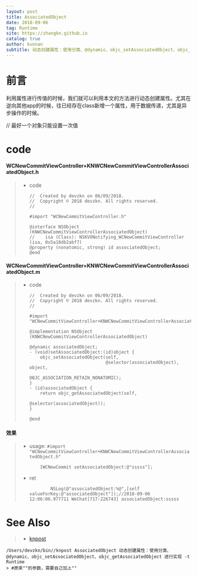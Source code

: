 ```yaml
---
layout: post
title: AssociatedObject
date: 2018-09-06
tag: Runtime
site: https://zhangkn.github.io
catalog: true
author: kunnan
subtitle: 动态创建属性：使用分类、@dynamic、objc_setAssociatedObject、objc_getAssociatedObject 进行实现
---
```


# 前言

利用属性进行传值的时候，我们就可以利用本文的方法进行动态创建属性。尤其在逆向其他app的时候，往已经存在class新增一个属性，用于数据传递，尤其是异步操作的时候。



// 最好一个对象只能设置一次值

# code

#### WCNewCommitViewController+KNWCNewCommitViewControllerAssociatedObject.h

> * code
>
>   ```
>   //  Created by devzkn on 06/09/2018.
>   //  Copyright © 2018 devzkn. All rights reserved.
>   //
>   
>   #import "WCNewCommitViewController.h"
>   
>   @interface NSObject (KNWCNewCommitViewControllerAssociatedObject)
>   //    isa (Class): NSKVONotifying_WCNewCommitViewController (isa, 0x5a10db2abf7)
>   @property (nonatomic, strong) id associatedObject;
>   @end
>   
>   ```
>

#### WCNewCommitViewController+KNWCNewCommitViewControllerAssociatedObject.m

> * code
>
>   ```
>   //  Created by devzkn on 06/09/2018.
>   //  Copyright © 2018 devzkn. All rights reserved.
>   //
>   
>   #import "WCNewCommitViewController+KNWCNewCommitViewControllerAssociatedObject.h"
>   
>   @implementation NSObject (KNWCNewCommitViewControllerAssociatedObject)
>   
>   @dynamic associatedObject;
>   - (void)setAssociatedObject:(id)object {
>       objc_setAssociatedObject(self,
>                                @selector(associatedObject), object,
>                                OBJC_ASSOCIATION_RETAIN_NONATOMIC);
>   }
>   - (id)associatedObject {
>       return objc_getAssociatedObject(self,
>                                       @selector(associatedObject));
>   }
>   
>   @end
>   
>   ```
>

#### 效果



> * usage: `#import "WCNewCommitViewController+KNWCNewCommitViewControllerAssociatedObject.h"`
>
>   ```
>       [WCNewCommit setAssociatedObject:@"sssss"];
>   
>   ```
>
> * ret
>
>   ```
>           NSLog(@"associatedObject:%@",[self valueForKey:@"associatedObject"]);//2018-09-06 12:06:06.977711 WeChat[717:226743] associatedObject:sssss
>   
>   ```
>

# See Also 

>* [knpost](https://github.com/zhangkn/KNBin/blob/master/knpost) 
>
```
/Users/devzkn/bin//knpost AssociatedObject 动态创建属性：使用分类、@dynamic、objc_setAssociatedObject、objc_getAssociatedObject 进行实现 -t Runtime
> #原来""的参数，需要自己加上""
```

